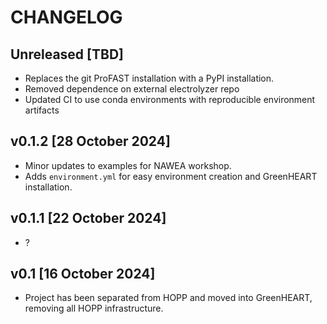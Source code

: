 # CHANGELOG

## Unreleased [TBD]

- Replaces the git ProFAST installation with a PyPI installation.
- Removed dependence on external electrolyzer repo
- Updated CI to use conda environments with reproducible environment artifacts

## v0.1.2 [28 October 2024]

- Minor updates to examples for NAWEA workshop.
- Adds `environment.yml` for easy environment creation and GreenHEART installation.

## v0.1.1 [22 October 2024]

- ?

## v0.1 [16 October 2024]

- Project has been separated from HOPP and moved into GreenHEART, removing all HOPP infrastructure.
